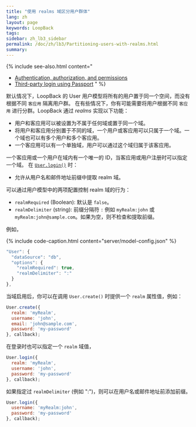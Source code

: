 ```yaml
---
title: "使用 realms 域区分用户群体"
lang: zh
layout: page
keywords: LoopBack
tags:
sidebar: zh_lb3_sidebar
permalink: /doc/zh/lb3/Partitioning-users-with-realms.html
summary:
---
```


{% include see-also.html content="
* [Authentication, authorization, and permissions](Authentication-authorization-and-permissions.html)
* [Third-party login using Passport](Third-party-login-using-Passport.html)
" %}

默认情况下，LoopBack 的 User 用户模型将所有的用户置于同一个空间，而没有根据不同 `客应用` 隔离用户群。
在有些情况下，你有可能需要将用户根据不同 `客应用` 进行分群。LoopBack 通过 _realms_ 实现以下功能：

* 用户和客应用可以被设置为不属于任何域或置于同一个域。
* 将用户和客应用分别置于不同的域，一个用户或客应用可以只属于一个域。一个域也可以有多个用户和多个客应用。
* 一个客应用可以有一个单独域，用户可以通过这个域归属于该客应用。

一个客应用或一个用户在域内有一个唯一的 ID，当客应用或用户注册时可以指定一个域。
在 [`User.login()`](http://apidocs.strongloop.com/loopback/#user-login) 时：

* 允许从用户名和邮件地址前缀中提取 realm 域。

可以通过用户模型中的两项配置控制 realm 域的行为：

* `realmRequired` (Boolean): 默认是 `false`。
* `realmDelimiter` (string): 前缀分隔符 `:` 例如 `myRealm:john` 或 `myRealm:john@sample.com`。如果为空，则不检查和提取前缀。

例如，

{% include code-caption.html content="server/model-config.json" %}
```javascript
"User": {
  "dataSource": "db",
  "options": {
    "realmRequired": true,
    "realmDelimiter": ":"
  }
},
```

当域启用后，你可以在调用 `User.create()` 时提供一个 `realm` 属性值，例如：

```javascript
User.create({
  realm: 'myRealm',
  username: 'john',
  email: 'john@sample.com',
  password: 'my-password'
}, callback);
```

在登录时也可以指定一个 `realm` 域值，

```javascript
User.login({
  realm: 'myRealm',
  username: 'john',
  password: 'my-password'
}, callback);
```

如果指定过 `realmDelimiter` (例如 ":")，则可以在用户名或邮件地址前添加前缀。

```javascript
User.login({
  username: 'myRealm:john',
  password: 'my-password'
}, callback);
```
